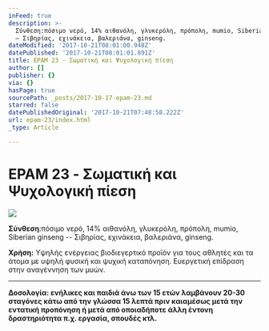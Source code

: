 ```yaml
---
inFeed: true
description: >-
  Σύνθεση:πόσιμο νερό, 14% αιθανόλη, γλυκερόλη, πρόπολη, mumio, Siberian ginseng
  – Σιβηρίας, εχινάκεια, βαλεριάνα, ginseng.
dateModified: '2017-10-21T08:01:00.948Z'
datePublished: '2017-10-21T08:01:01.891Z'
title: EPAM 23 - Σωματική και Ψυχολογική πίεση
author: []
publisher: {}
via: {}
hasPage: true
sourcePath: _posts/2017-10-17-epam-23.md
starred: false
datePublishedOriginal: '2017-10-21T07:48:58.222Z'
url: epam-23/index.html
_type: Article

---
```

# EPAM 23 - Σωματική και Ψυχολογική πίεση
![](https://the-grid-user-content.s3-us-west-2.amazonaws.com/a59560ae-a660-47e8-9dc3-6aa8ebdcec62.jpg)

**Σύνθεση**:πόσιμο νερό, 14% αιθανόλη, γλυκερόλη, πρόπολη, mumio, Siberian ginseng -- Σιβηρίας, εχινάκεια, βαλεριάνα, ginseng.

**Χρήση:** Υψηλής ενέργειας βιοδιεγερτικό προϊόν για τους αθλητές και τα άτομα με υψηλή φυσική και ψυχική καταπόνηση. Ευεργετική επίδραση στην αναγέννηση των μυών.

---

**Δοσολογία: **ενήλικες και παιδιά άνω των 15 ετών λαμβάνουν 20-30 σταγόνες κάτω από την γλώσσα 15 λεπτά πριν και**αμέσως μετά την εντατική προπόνηση ή μετά από οποιαδήποτε άλλη έντονη δραστηριότητα π.χ. εργασία, σπουδές κτλ.**
